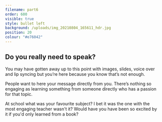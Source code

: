 ```yaml
---
filename: part6
order: 600
visible: true
style: bullet left
background: /uploads/img_20210804_165611_hdr.jpg
position: 20
colour: "#e76042"
---
```

## Do you really need to speak?

You may have gotten away up to this point with images, slides, voice over and lip syncing but you’re here because you know that’s not enough. 

People want to here your message directly from you. There’s nothing so engaging as learning something from someone directly who has a passion for that topic. 

At school what was your favourite subject? I bet it was the one with the most engaging teacher wasn't it? Would have you have been so excited by it if you'd only learned from a book?